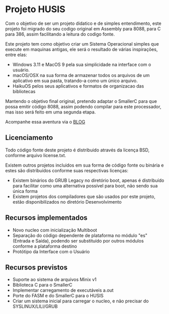# Projeto HUSIS


Com o objetivo de ser um projeto didatico e de simples entendimento, este projeto foi migrado do seu codigo original em Assembly para 8088, para C para 386, assim facilitando a leitura do codigo fonte.


Este projeto tem como objetivo criar um Sistema Operacional simples que execute em maquinas antigas, ele será o resultado de várias inspirações, entre elas:

- Windows 3.11 e MacOS 9 pela sua simplicidade na interface com o usuário.
- macOS/OSX na sua forma de armazenar todos os arquivos de um aplicativo em sua pasta, tratando-a como um único arquivo.
- HaikuOS pelos seus aplicativos e formatos de organizacao das bibliotecas

Mantendo o objetivo final original, pretendo adaptar o SmallerC para que possa emitir código 8088, assim podendo compilar para este processador, mas isso será feito em uma segunda etapa.

Acompanhe essa aventura via o [BLOG](http://humbertocsjr.dev.br)

## Licenciamento

Todo código fonte deste projeto é distribuido através da licença BSD, conforme arquivo license.txt.

Existem outros projetos incluidos em sua forma de código fonte ou binária e estes são distribuídos conforme suas respectivas licenças:
- Existem binários do GRUB Legacy no diretório boot, apenas é distribuído para facilitar como uma alternativa possível para boot, não sendo sua única forma
- Existem projetos dos compiladores que são usados por este projeto, estão disponibilizados no diretório Desenvolvimento

## Recursos implementados

- Novo nucleo com inicialização Multiboot
- Separação do código dependente de plataforma no módulo "es" (Entrada e Saída), podendo ser substituído por outros módulos conforme a plataforma destino
- Protótipo da Interface com o Usuário

## Recursos previstos

- Suporte ao sistema de arquivos Minix v1
- Biblioteca C para o SmallerC
- Implementar carregamento de executáveis a.out
- Porte do FASM e do SmallerC para o HUSIS
- Criar um sistema inicial para carregar o nucleo, e não precisar do SYSLINUX/LILI/GRUB
